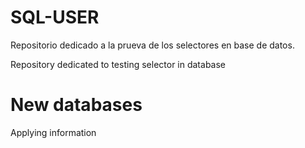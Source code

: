 # SQL-USER
Repositorio dedicado a la prueva de los selectores en base de datos.

Repository dedicated to testing selector in database

# New databases

Applying information 

